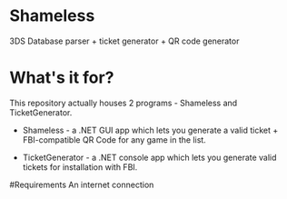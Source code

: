 # Shameless
3DS Database parser + ticket generator + QR code generator

# What's it for?
This repository actually houses 2 programs - Shameless and TicketGenerator.

* Shameless - a .NET GUI app which lets you generate a valid ticket + FBI-compatible QR Code for any game in the list.

* TicketGenerator - a .NET console app which lets you generate valid tickets for installation with FBI.

#Requirements
An internet connection
